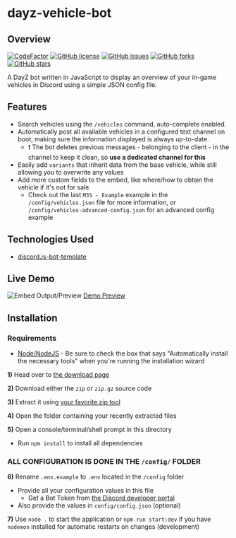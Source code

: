 # dayz-vehicle-bot

## Overview

[![CodeFactor](https://www.codefactor.io/repository/github/mirasaki/dayz-vehicle-bot/badge)](https://www.codefactor.io/repository/github/mirasaki/dayz-vehicle-bot)
[![GitHub license](https://img.shields.io/github/license/Mirasaki/dayz-vehicle-bot?style=flat-square)](https://github.com/Mirasaki/dayz-vehicle-bot/blob/main/LICENSE)
[![GitHub issues](https://img.shields.io/github/issues/Mirasaki/dayz-vehicle-bot?style=flat-square)](https://github.com/Mirasaki/dayz-vehicle-bot/issues)
[![GitHub forks](https://img.shields.io/github/forks/Mirasaki/dayz-vehicle-bot?style=flat-square)](https://github.com/Mirasaki/dayz-vehicle-bot/network)
[![GitHub stars](https://img.shields.io/github/stars/Mirasaki/dayz-vehicle-bot?style=flat-square)](https://github.com/Mirasaki/dayz-vehicle-bot/stargazers)

A DayZ bot written in JavaScript to display an overview of your in-game vehicles in Discord using a simple JSON config file.

## Features

- Search vehicles using the `/vehicles` command, auto-complete enabled.
- Automatically post all available vehicles in a configured text channel on boot, making sure the information displayed is always up-to-date.
  - ❗ The bot deletes previous messages - belonging to the client - in the channel to keep it clean, so **use a dedicated channel for this**
- Easily add `variants` that inherit data from the base vehicle, while still allowing you to overwrite any values
- Add more custom fields to the embed, like where/how to obtain the vehicle if it's not for sale.
  - Check out the last `M3S - Example` example in the `/config/vehicles.json` file for more information, or `/config/vehicles-advanced-config.json` for an advanced config example

## Technologies Used

- [discord.js-bot-template](https://github.com/Mirasaki/discord.js-bot-template)

## Live Demo

![Embed Output/Preview](https://user-images.githubusercontent.com/57721238/170555505-153181f2-989c-49fd-acea-d75acbcb1fb3.png)
[Demo Preview](https://cdn.mirasaki.dev/zRV4.mp4)

## Installation

### Requirements

- [Node/NodeJS](https://nodejs.org/en/) - Be sure to check the box that says "Automatically install the necessary tools" when you're running the installation wizard

**1)** Head over to [the download page](https://github.com/Mirasaki/dayz-vehicle-bot/releases/)

**2)** Download either the `zip` or `zip.gz` source code

**3)** Extract it using [your favorite zip tool](https://www.rarlab.com/download.htm)

**4)** Open the folder containing your recently extracted files

**5)** Open a console/terminal/shell prompt in this directory

- Run `npm install` to install all dependencies

### ALL CONFIGURATION IS DONE IN THE `/config/` FOLDER

**6)** Rename `.env.example` to `.env` located in the `/config` folder

- Provide all your configuration values in this file
  - Get a Bot Token from [the Discord developer portal](https://www.discord.com/developers)
- Also provide the values in `config/config.json` (optional)

**7)** Use `node .` to start the application or `npm run start:dev` if you have `nodemon` installed for automatic restarts on changes (development)
